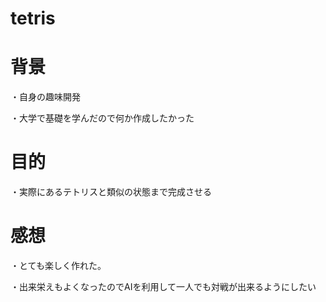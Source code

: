 # tetris
# 背景
・自身の趣味開発　

・大学で基礎を学んだので何か作成したかった

# 目的
・実際にあるテトリスと類似の状態まで完成させる

# 感想
・とても楽しく作れた。

・出来栄えもよくなったのでAIを利用して一人でも対戦が出来るようにしたい
